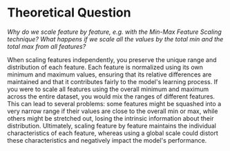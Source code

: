 # Theoretical Question

*Why do we scale feature by feature, e.g. with the Min-Max Feature Scaling technique? What happens if we scale all the values by the total min and the total max from all features?*

When scaling features independently, you preserve the unique range and distribution of each feature. Each feature is normalized using its own minimum and maximum values, ensuring that its relative differences are maintained and that it contributes fairly to the model's learning process. If you were to scale all features using the overall minimum and maximum across the entire dataset, you would mix the ranges of different features. This can lead to several problems: some features might be squashed into a very narrow range if their values are close to the overall min or max, while others might be stretched out, losing the intrinsic information about their distribution. Ultimately, scaling feature by feature maintains the individual characteristics of each feature, whereas using a global scale could distort these characteristics and negatively impact the model's performance.
